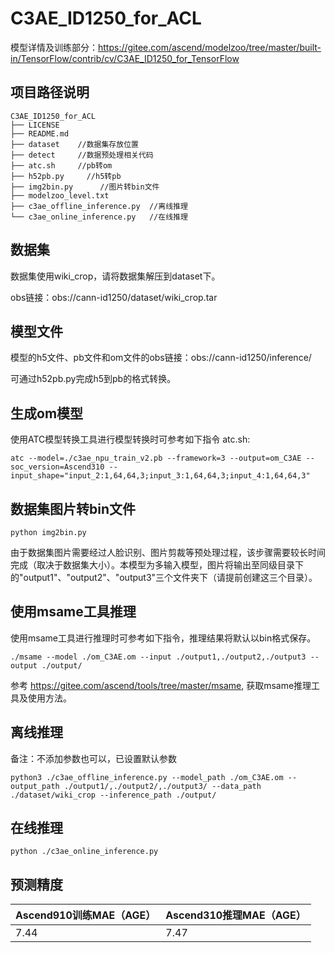 # C3AE_ID1250_for_ACL

模型详情及训练部分：https://gitee.com/ascend/modelzoo/tree/master/built-in/TensorFlow/contrib/cv/C3AE_ID1250_for_TensorFlow

## 项目路径说明

```
C3AE_ID1250_for_ACL
├── LICENSE
├── README.md   
├── dataset    //数据集存放位置
├── detect     //数据预处理相关代码
├── atc.sh     //pb转om
├── h52pb.py 	 //h5转pb
├── img2bin.py      //图片转bin文件
├── modelzoo_level.txt 
├── c3ae_offline_inference.py  //离线推理
└── c3ae_online_inference.py   //在线推理
```

## 数据集

数据集使用wiki_crop，请将数据集解压到dataset下。

obs链接：obs://cann-id1250/dataset/wiki_crop.tar

## 模型文件

模型的h5文件、pb文件和om文件的obs链接：obs://cann-id1250/inference/

可通过h52pb.py完成h5到pb的格式转换。

## 生成om模型

使用ATC模型转换工具进行模型转换时可参考如下指令 atc.sh:

```
atc --model=./c3ae_npu_train_v2.pb --framework=3 --output=om_C3AE --soc_version=Ascend310 --input_shape="input_2:1,64,64,3;input_3:1,64,64,3;input_4:1,64,64,3"
```

## 数据集图片转bin文件

```
python img2bin.py
```

由于数据集图片需要经过人脸识别、图片剪裁等预处理过程，该步骤需要较长时间完成（取决于数据集大小）。本模型为多输入模型，图片将输出至同级目录下的"output1"、"output2"、"output3"三个文件夹下（请提前创建这三个目录）。

## 使用msame工具推理

使用msame工具进行推理时可参考如下指令，推理结果将默认以bin格式保存。

```
./msame --model ./om_C3AE.om --input ./output1,./output2,./output3 --output ./output/ 
```

参考 https://gitee.com/ascend/tools/tree/master/msame, 获取msame推理工具及使用方法。

## 离线推理

备注：不添加参数也可以，已设置默认参数

```
python3 ./c3ae_offline_inference.py --model_path ./om_C3AE.om --output_path ./output1/,./output2/,./output3/ --data_path ./dataset/wiki_crop --inference_path ./output/
```

## 在线推理

```
python ./c3ae_online_inference.py
```

## 预测精度

| Ascend910训练MAE（AGE） | Ascend310推理MAE（AGE） |
| ----------------------- | ----------------------- |
| 7.44                    | 7.47                    |

